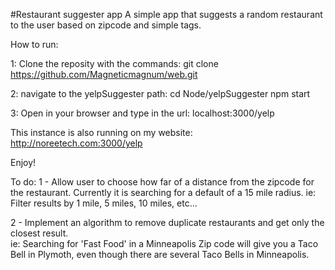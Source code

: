 #Restaurant suggester app
A simple app that suggests a random restaurant to the user based on zipcode and simple tags.


How to run:  

1: Clone the reposity with the commands:
git clone https://github.com/Magneticmagnum/web.git

2: navigate to the yelpSuggester path:
cd Node/yelpSuggester
npm start

3: Open in your browser and type in the url:
localhost:3000/yelp

This instance is also running on my website:  http://noreetech.com:3000/yelp

Enjoy!


To do:
1 - Allow user to choose how far of a distance from the zipcode for the restaurant.  Currently it is searching for a default of a 15 mile radius.
ie: Filter results by 1 mile, 5 miles, 10 miles, etc...

2 - Implement an algorithm to remove duplicate restaurants and get only the closest result.  
ie: Searching for 'Fast Food' in a Minneapolis Zip code will give you a Taco Bell in Plymoth, even though there are several Taco Bells in Minneapolis.
